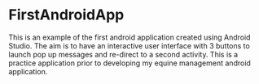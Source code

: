 # FirstAndroidApp
This is an example of the first android application created using Android Studio. 
The aim is to have an interactive user interface with 3 buttons to launch pop up messages and re-direct to a second activity.
This is a practice application prior to developing my equine management android application.
